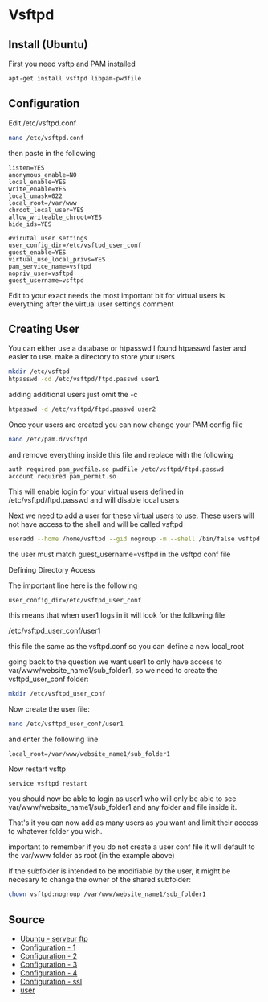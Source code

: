 # Vsftpd
## Install (Ubuntu)
First you need vsftp and PAM installed
```bash
apt-get install vsftpd libpam-pwdfile
```

## Configuration
Edit /etc/vsftpd.conf
```bash
nano /etc/vsftpd.conf
```
then paste in the following

```text
listen=YES
anonymous_enable=NO
local_enable=YES
write_enable=YES
local_umask=022
local_root=/var/www
chroot_local_user=YES
allow_writeable_chroot=YES
hide_ids=YES

#virutal user settings
user_config_dir=/etc/vsftpd_user_conf
guest_enable=YES
virtual_use_local_privs=YES
pam_service_name=vsftpd
nopriv_user=vsftpd
guest_username=vsftpd
```
Edit to your exact needs the most important bit for virtual users is everything after the virtual user settings comment

## Creating User
You can either use a database or htpasswd I found htpasswd faster and easier to use.
make a directory to store your users
```bash
mkdir /etc/vsftpd
htpasswd -cd /etc/vsftpd/ftpd.passwd user1
```
adding additional users just omit the -c
```bash
htpasswd -d /etc/vsftpd/ftpd.passwd user2
```
Once your users are created you can now change your PAM config file
```bash
nano /etc/pam.d/vsftpd
```
and remove everything inside this file and replace with the following
```text
auth required pam_pwdfile.so pwdfile /etc/vsftpd/ftpd.passwd
account required pam_permit.so
```
This will enable login for your virtual users defined in /etc/vsftpd/ftpd.passwd and will disable local users

Next we need to add a user for these virtual users to use. These users will not have access to the shell and will be called vsftpd
```bash
useradd --home /home/vsftpd --gid nogroup -m --shell /bin/false vsftpd
```
the user must match guest_username=vsftpd in the vsftpd conf file

Defining Directory Access

The important line here is the following
```text
user_config_dir=/etc/vsftpd_user_conf
```
this means that when user1 logs in it will look for the following file

/etc/vsftpd_user_conf/user1

this file the same as the vsftpd.conf so you can define a new local_root

going back to the question we want user1 to only have access to var/www/website_name1/sub_folder1, so we need to create the vsftpd_user_conf folder:
```bash
mkdir /etc/vsftpd_user_conf
```
Now create the user file:
```bash
nano /etc/vsftpd_user_conf/user1
```
and enter the following line
```text
local_root=/var/www/website_name1/sub_folder1
```
Now restart vsftp
```bash
service vsftpd restart
```
you should now be able to login as user1 who will only be able to see var/www/website_name1/sub_folder1 and any folder and file inside it.

That's it you can now add as many users as you want and limit their access to whatever folder you wish.

important to remember if you do not create a user conf file it will default to the var/www folder as root (in the example above)

If the subfolder is intended to be modifiable by the user, it might be necesary to change the owner of the shared subfolder:
```bash
chown vsftpd:nogroup /var/www/website_name1/sub_folder1
```

## Source
* [Ubuntu - serveur ftp](https://guide.ubuntu-fr.org/server/ftp-server.html)
* [Configuration - 1](https://www.digitalocean.com/community/tutorials/how-to-set-up-vsftpd-on-centos-6--2)
* [Configuration - 2](https://doc.fedora-fr.org/wiki/Vsftpd_:_Installation_et_configuration)
* [Configuration - 3](https://doc.ubuntu-fr.org/tutoriel/vsftpd_multi-utilisateurs_multi-dossiers_avec_db_ou_mysql)
* [Configuration - 4](https://askubuntu.com/questions/575523/how-to-setup-virtual-users-for-vsftpd-with-access-to-a-specific-sub-directory)
* [Configuration - ssl](https://hostadvice.com/how-to/how-to-install-and-configure-vsftpd-on-ubuntu-18-04/)
* [user](https://serverfault.com/questions/544850/create-new-vsftpd-user-and-lock-to-specify-home-login-directory)
